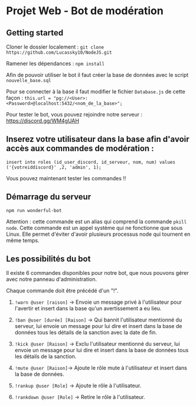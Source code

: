 # Projet Web - Bot de modération

## Getting started

Cloner le dossier localement : ```git clone https://github.com/Lucassky10/NodeJS.git```

Ramener les dépendances : ```npm install```

Afin de pouvoir utiliser le bot il faut créer la base de données avec le script `nouvelle_base.sql`

Pour se connecter à la base il faut modifier le fichier `Database.js` de cette façon : 
```this.url = "pg://<User>:<Password>@localhost:5432/<nom_de_la_base>";```

Pour tester le bot, vous pouvez rejoindre notre serveur : https://discord.gg/WM4gUAH


## Inserez votre utilisateur dans la base afin d'avoir accès aux commandes de modération :

```insert into roles (id_user_discord, id_serveur, nom, num) values ('{votreiddiscord}' ,2, 'admin', 1);```


Vous pouvez maintenant tester les commandes !!

## Démarrage du serveur

```npm run wonderful-bot```

Attention : cette commande est un alias qui comprend la commande ```pkill node```. Cette commande est un appel système qui ne fonctionne que sous Linux. Elle permet d'éviter d'avoir plusieurs processus node qui tournent en même temps.


## Les possibilités du bot

Il existe 6 commandes disponibles pour notre bot, que nous pouvons gérer avec notre panneau d'administration.

Chaque commande doit être précédé d'un "!".

1. ```!warn @user [raison]``` -> Envoie un message privé à l'utilisateur pour l'avertir et insert dans la base qu'un avertissement a eu lieu.

2. ```!ban @user [durée] [Raison]``` -> Qui bannit l'utilisateur mentionné du serveur, lui envoie un message pour lui dire et insert dans la base de données tous les détails de la sanction avec la date de fin.

3. ```!kick @user [Raison]``` -> Exclu l'utilisateur mentionné du serveur, lui envoie un message pour lui dire et insert dans la base de données tous les détails de la sanction.

4. ```!mute @user [Raison]```-> Ajoute le rôle mute à l'utilisateur et insert dans la base de données.

5. ```!rankup @user [Role]``` -> Ajoute le rôle à l'utilisateur.

6. ```!rankdown @user [Role]``` -> Retire le rôle à l'utilisateur.
